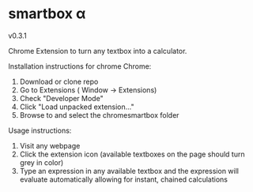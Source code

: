 smartbox α
==========

v0.3.1

Chrome Extension to turn any textbox into a calculator.

Installation instructions for chrome Chrome:

1. Download or clone repo
2. Go to Extensions ( Window -> Extensions)
3. Check "Developer Mode"
4. Click "Load unpacked extension..."
5. Browse to and select the chromesmartbox folder

Usage instructions:

1. Visit any webpage
2. Click the extension icon
   (available textboxes on the page should turn grey in color)
3. Type an expression in any available textbox and the expression will evaluate automatically allowing for instant, chained calculations